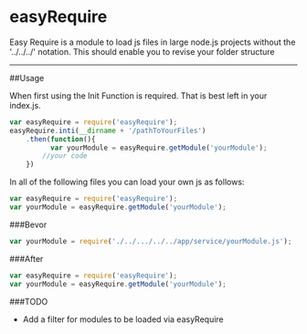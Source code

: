 # easyRequire

Easy Require is a module to load js files in large node.js projects without the '../../../' notation. 
This should enable you to revise your folder structure

***

##Usage

When first using the Init Function is required. That is best left in your index.js.

```javascript
var easyRequire = require('easyRequire');
easyRequire.inti(__dirname + '/pathToYourFiles')
    .then(function(){
          var yourModule = easyRequire.getModule('yourModule');
        //your code
    })
```

In all of the following files you can load your own js as follows:

```javascript
var easyRequire = require('easyRequire');
var yourModule = easyRequire.getModule('yourModule');
```

###Bevor

```javascript
var yourModule = require('./../.../../../app/service/yourModule.js');
```

###After

```javascript
var easyRequire = require('easyRequire');
var yourModule = easyRequire.getModule('yourModule');
```

###TODO
 * Add a filter for modules to be loaded via easyRequire